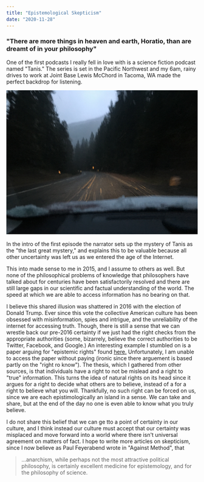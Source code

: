 ```yaml
---
title: "Epistemological Skepticism"
date: "2020-11-28"
---
```


### "There are more things in heaven and earth, Horatio, than are dreamt of in your philosophy"

One of the first podcasts I really fell in love with is a science fiction podcast named "Tanis." The series is set in the Pacific Northwest and my 6am, rainy drives to work at Joint Base Lewis McChord in Tacoma, WA made the perfect backdrop for listening.

![Driving Near Enumclaw](../images/2020_11_10_Epistemological_Skepticism_pt_1/Drive.jpg)

In the intro of the first episode the narrator sets up the mystery of Tanis as the "the last great mystery," and explains this to be valuable because all other uncertainty was left us as we entered the age of the Internet.

This into made sense to me in 2015, and I assume to others as well. But none of the philosophical problems of knowledge that philosophers have talked about for centuries have been satisfactorily resolved and there are still large gaps in our scientific and factual understanding of the world. The speed at which we are able to access information has no bearing on that.

I believe this shared illusion was shattered in 2016 with the election of Donald Trump. Ever since this vote the collective American culture has been obsessed with misinformation, spies and intrigue, and the unreliability of the internet for accessing truth. Though, there is still a sense that we can wrestle back our pre-2016 certainty if we just had the right checks from the appropriate authorities (some, bizarrely, believe the correct authorities to be Twitter, Facebook, and Google.) An interesting example I stumbled on is a paper arguing for "epistemic rights" found <a href="https://www.tandfonline.com/doi/figure/10.1080/02691728.2018.1440022?scroll=top&needAccess=true">here.</a> Unfortunately, I am unable to access the paper without paying (ironic since there arguement is based partly on the "right ro know"). The thesis, which I gathered from other sources, is that individuals have a right to not be mislead and a right to "true" information. This turns the idea of natural rights on its head since it argues for a right to decide what others are to believe, instead of a for a right to believe what you will. Thankfully, no such right can be forced on us, since we are each epistimologically an island in a sense. We can take and share, but at the end of the day no one is even able to know what you truly believe.

I do not share this belief that we can ge tto a point of certainty in our culture, and I think instead our culture must accept that our certainty was misplaced and move forward into a world where there isn't universal agreement on matters of fact. I hope to write more articles on skepticism, since I now believe as Paul Feyerabend wrote in "Against Method", that

> ...anarchism, while perhaps not the most attractive political philosophy, is certainly excellent medicine for epistemology, and for the philosophy of science.
